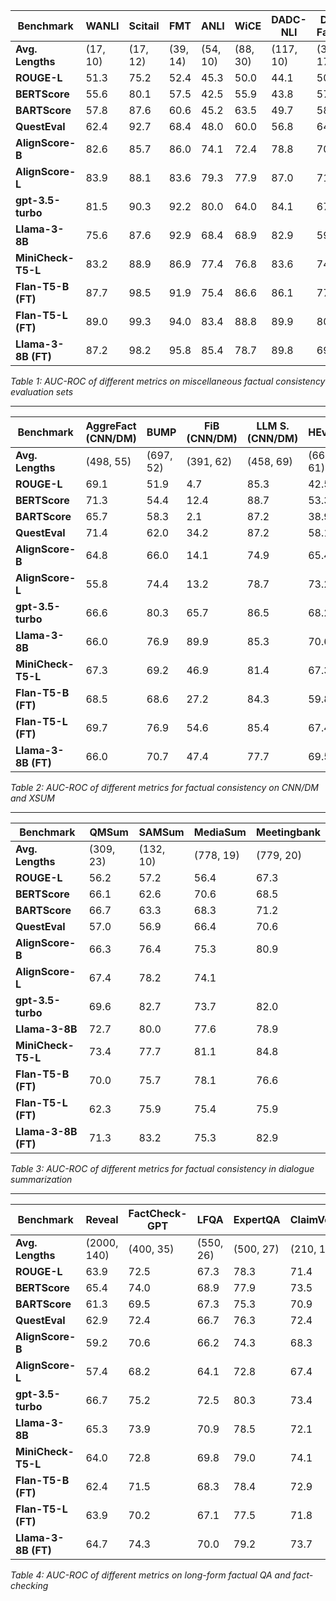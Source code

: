 | Benchmark | WANLI | Scitail | FMT | ANLI | WiCE | DADC-NLI | De-Facto | Seahorse | GSUM | Instru-Sum |
|-----------|-------|---------|-----|------|------|----------|----------|----------|------|------------|
| **Avg. Lengths** | (17, 10) | (17, 12) | (39, 14) | (54, 10) | (88, 30) | (117, 10) | (310, 17) | (383, 22) | (777, 27) | (971, 97) |
| **ROUGE-L** | 51.3 | 75.2 | 52.4 | 45.3 | 50.0 | 44.1 | 50.9 | 50.9 | 74.3 | 45.7 |
| **BERTScore** | 55.6 | 80.1 | 57.5 | 42.5 | 55.9 | 43.8 | 57.4 | 56.4 | 75.9 | 52.3 |
| **BARTScore** | 57.8 | 87.6 | 60.6 | 45.2 | 63.5 | 49.7 | 58.4 | 58.9 | 68.9 | 57.1 |
| **QuestEval** | 62.4 | 92.7 | 68.4 | 48.0 | 60.0 | 56.8 | 64.5 | 63.1 | 79.4 | 54.0 |
| **AlignScore-B** | 82.6 | 85.7 | 86.0 | 74.1 | 72.4 | 78.8 | 70.6 | 61.7 | 77.4 | 53.1 |
| **AlignScore-L** | 83.9 | 88.1 | 83.6 | 79.3 | 77.9 | 87.0 | 71.4 | 65.1 | 74.4 | 59.6 |
| **gpt-3.5-turbo** | 81.5 | 90.3 | 92.2 | 80.0 | 64.0 | 84.1 | 67.5 | 73.5 | 82.4 | 50.5 |
| **Llama-3-8B** | 75.6 | 87.6 | 92.9 | 68.4 | 68.9 | 82.9 | 59.4 | 69.0 | 79.2 | 58.7 |
| **MiniCheck-T5-L** | 83.2 | 88.9 | 86.9 | 77.4 | 76.8 | 83.6 | 74.9 | 69.9 | 78.4 | 56.2 |
| **Flan-T5-B (FT)** | 87.7 | 98.5 | 91.9 | 75.4 | 86.6 | 86.1 | 77.3 | 72.1 | 81.5 | 57.4 |
| **Flan-T5-L (FT)** | 89.0 | 99.3 | 94.0 | 83.4 | 88.8 | 89.9 | 80.8 | 74.4 | 82.7 | 55.7 |
| **Llama-3-8B (FT)** | 87.2 | 98.2 | 95.8 | 85.4 | 78.7 | 89.8 | 69.1 | 74.3 | 83.9 | 63.9 |

*Table 1: AUC-ROC of different metrics on miscellaneous factual consistency evaluation sets*

---

| Benchmark | AggreFact (CNN/DM)| BUMP | FiB (CNN/DM) | LLM S. (CNN/DM)| HEval | AggreFact (XSum)| FiB (XSum)| LLM S. (XSum)|
|-----------|-----------|------|-----|--------|-------|-----------|-----|--------|
| **Avg. Lengths** | (498, 55) | (697, 52) | (391, 62) | (458, 69) | (663, 61) | (325, 23) | (231, 20) | (307, 25) |
| **ROUGE-L** | 69.1 | 51.9 | 4.7 | 85.3 | 42.5 | 47.1 | 38.7 | 60.1 |
| **BERTScore** | 71.3 | 54.4 | 12.4 | 88.7 | 53.3 | 55.2 | 54.4 | 68.4 |
| **BARTScore** | 65.7 | 58.3 | 2.1 | 87.2 | 38.9 | 71.8 | 44.2 | 72.7 |
| **QuestEval** | 71.4 | 62.0 | 34.2 | 87.2 | 58.1 | 61.1 | 61.2 | 77.2 |
| **AlignScore-B** | 64.8 | 66.0 | 14.1 | 74.9 | 65.4 | 71.7 | 71.1 | 72.2 |
| **AlignScore-L** | 55.8 | 74.4 | 13.2 | 78.7 | 73.2 | 72.4 | 78.2 | 72.6 |
| **gpt-3.5-turbo** | 66.6 | 80.3 | 65.7 | 86.5 | 68.2 | 78.4 | 76.4 | 76.0 |
| **Llama-3-8B** | 66.0 | 76.9 | 89.9 | 85.3 | 70.6 | 73.3 | 70.8 | 69.8 |
| **MiniCheck-T5-L** | 67.3 | 69.2 | 46.9 | 81.4 | 67.3 | 76.9 | 76.8 | 77.2 |
| **Flan-T5-B (FT)** | 68.5 | 68.6 | 27.2 | 84.3 | 59.8 | 74.1 | 82.1 | 75.7 |
| **Flan-T5-L (FT)** | 69.7 | 76.9 | 54.6 | 85.4 | 67.4 | 74.8 | 87.6 | 75.9 |
| **Llama-3-8B (FT)** | 66.0 | 70.7 | 47.4 | 77.7 | 69.5 | 75.8 | 76.5 | 76.2 |

*Table 2: AUC-ROC of different metrics for factual consistency on CNN/DM and XSUM*

---

| Benchmark | QMSum | SAMSum | MediaSum | Meetingbank |
|-----------|-------|--------|----------|-------------|
| **Avg. Lengths** | (309, 23) | (132, 10) | (778, 19) | (779, 20) |
| **ROUGE-L** | 56.2 | 57.2 | 56.4 | 67.3 |
| **BERTScore** | 66.1 | 62.6 | 70.6 | 68.5 |
| **BARTScore** | 66.7 | 63.3 | 68.3 | 71.2 |
| **QuestEval** | 57.0 | 56.9 | 66.4 | 70.6 |
| **AlignScore-B** | 66.3 | 76.4 | 75.3 | 80.9 |
| **AlignScore-L** | 67.4 | 78.2 | 74.1 |  |
| **gpt-3.5-turbo** | 69.6 | 82.7 | 73.7 | 82.0 |
| **Llama-3-8B** | 72.7 | 80.0 | 77.6 | 78.9 |
| **MiniCheck-T5-L** | 73.4 | 77.7 | 81.1 | 84.8 |
| **Flan-T5-B (FT)** | 70.0 | 75.7 | 78.1 | 76.6 |
| **Flan-T5-L (FT)** | 62.3 | 75.9 | 75.4 | 75.9 |
| **Llama-3-8B (FT)** | 71.3 | 83.2 | 75.3 | 82.9 |

*Table 3: AUC-ROC of different metrics for factual consistency in dialogue summarization*

---

| Benchmark | Reveal | FactCheck-GPT | LFQA | ExpertQA | ClaimVerify |
|-----------|--------|---------------|------|----------|-------------|
| **Avg. Lengths** | (2000, 140) | (400, 35) | (550, 26) | (500, 27) | (210, 18) |
| **ROUGE-L** | 63.9 | 72.5 | 67.3 | 78.3 | 71.4 |
| **BERTScore** | 65.4 | 74.0 | 68.9 | 77.9 | 73.5 |
| **BARTScore** | 61.3 | 69.5 | 67.3 | 75.3 | 70.9 |
| **QuestEval** | 62.9 | 72.4 | 66.7 | 76.3 | 72.4 |
| **AlignScore-B** | 59.2 | 70.6 | 66.2 | 74.3 | 68.3 |
| **AlignScore-L** | 57.4 | 68.2 | 64.1 | 72.8 | 67.4 |
| **gpt-3.5-turbo** | 66.7 | 75.2 | 72.5 | 80.3 | 73.4 |
| **Llama-3-8B** | 65.3 | 73.9 | 70.9 | 78.5 | 72.1 |
| **MiniCheck-T5-L** | 64.0 | 72.8 | 69.8 | 79.0 | 74.1 |
| **Flan-T5-B (FT)** | 62.4 | 71.5 | 68.3 | 78.4 | 72.9 |
| **Flan-T5-L (FT)** | 63.9 | 70.2 | 67.1 | 77.5 | 71.8 |
| **Llama-3-8B (FT)** | 64.7 | 74.3 | 70.0 | 79.2 | 73.7 |

*Table 4: AUC-ROC of different metrics on long-form factual QA and fact-checking*